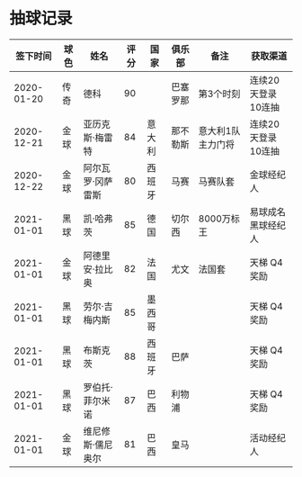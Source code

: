 # 抽球记录

签下时间|球色|姓名|评分|国家|俱乐部|备注|获取渠道|
--------|----|----|----|----|------|----|--------|
2020-01-20|传奇|德科|90||巴塞罗那|第3个时刻|连续20天登录10连抽|
2020-12-21|金球|亚历克斯·梅雷特|84|意大利|那不勒斯|意大利1队主力门将|连续20天登录10连抽|
2020-12-22|金球|阿尔瓦罗·冈萨雷斯|80|西班牙|马赛|马赛队套|金球经纪人|![](https://www.pesmaster.com/pes-2021/graphics/players/player_44609.png)
2021-01-01|黑球|凯·哈弗茨|85|德国|切尔西|8000万标王|易球成名黑球经纪人|
2021-01-01|金球|阿德里安·拉比奥|82|法国|尤文|法国套|天梯 Q4 奖励|
2021-01-01|黑球|劳尔·吉梅内斯|85|墨西哥|||天梯 Q4 奖励|
2021-01-01|黑球|布斯克茨|88|西班牙|巴萨||天梯 Q4 奖励|
2021-01-01|黑球|罗伯托·菲尔米诺|87|巴西|利物浦||天梯 Q4 奖励|
2021-01-01|金球|维尼修斯·儒尼奥尔|81|巴西|皇马||活动经纪人|
